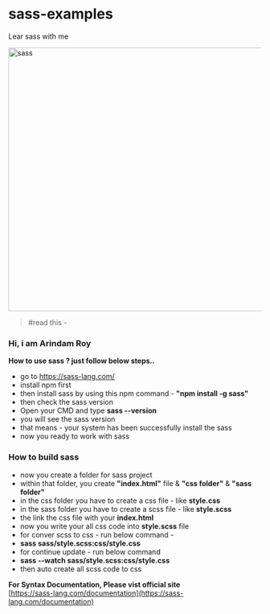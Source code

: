 # sass-examples
Lear sass with me

<img width="524" alt="sass" src="https://user-images.githubusercontent.com/24665327/117046622-8536e400-ad2e-11eb-8b83-791e15c1ddae.png">

> #read this -


### Hi, i am Arindam Roy
**How to use sass ? just follow below steps..**

+ go to <a href="https://sass-lang.com/">https://sass-lang.com/</a>
+ install npm first</li>
+ then install sass by using this npm command - <strong>"npm install -g sass"</strong>
+ then check the sass version</li>
+ Open your CMD and type <strong>sass --version</strong>
+ you will see the sass version
+ that means - your system has been successfully install the sass
+ now you ready to work with sass

### How to build sass
        
+ now you create a folder for sass project
+ within that folder, you create <strong>"index.html"</strong> file & <strong>"css folder"</strong> & <strong>"sass folder"</strong>
+ in the css folder you have to create a css file - like <strong>style.css</strong>
+ in the sass folder you have to create a scss file - like <strong>style.scss</strong>
+ the link the css file with your <strong>index.html</strong>
+ now you write your all css code into <strong>style.scss</strong> file
+ for conver scss to css - run below command - 
+ <strong>sass sass/style.scss:css/style.css</strong>
+ for continue update - run below command
+ <strong>sass --watch sass/style.scss:css/style.css</strong>
+ then auto create all scss code to css

**For Syntax Documentation, Please vist official site**       
[https://sass-lang.com/documentation](https://sass-lang.com/documentation)


        
        



